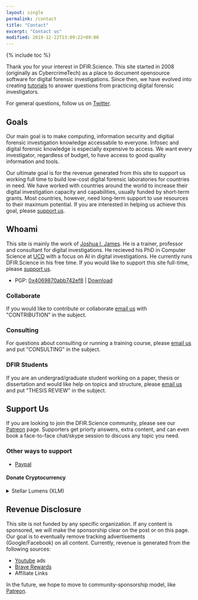 ```yaml
---
layout: single
permalink: /contact
title: "Contact"
excerpt: "Contact us"
modified: 2019-12-22T13:09:22+09:00
---
```


{% include toc %}

Thank you for your interest in DFIR.Science. This site started in 2008 (originally as CybercrimeTech) as a place to document opensource software for digital forensic investigations. Since then, we have evolved into creating [tutorials](https://youtube.com/dfirscience) to answer questions from practicing digital forensic investigators.

For general questions, follow us on [Twitter](https://twitter.com/dfirscience).

## Goals

Our main goal is to make computing, information security and digitial forensic investigation knowledge accessabile to everyone. Infosec and digital forensic knowledge is especially expensive to access. We want every investigator, regardless of budget, to have access to good quality information and tools.

Our ultimate goal is for the revenue generated from this site to support us working full time to build low-cost digital forensic laboratories for countries in need. We have worked with countries around the world to increase their digital investigation capacity and capabilities, usually funded by short-term grants. Most countries, however, need long-term support to use resources to their maximum potential. If you are interested in helping us achieve this goal, please [support us](#support).

## Whoami

This site is mainly the work of [Joshua I. James](https://www.linkedin.com/in/jijames/). He is a trainer, professor and consultant for digital investigations. He recieved his PhD in Computer Science at [UCD](http://www.ucd.ie/) with a focus on AI in digital investigations. He currently runs DFIR.Science in his free time. If you would like to support this site full-time, please [support us](#support).

* PGP: [0x4069870abb742ef8](http://pgp.mit.edu/pks/lookup?op=get&search=0x4069870ABB742EF8) | [Download](/assets/publickey.joshua@dfirscience.org-2990418eae704c0b159934e84069870abb742ef8.asc)

### Collaborate

If you would like to contribute or collaborate [email us](joshua+2020@DFIRScience.org) with "CONTRIBUTION" in the subject.

### Consulting

For questions about consulting or running a training course, please [email us](joshua+2020@DFIRScience.org) and put "CONSULTING" in the subject.

### DFIR Students

If you are an undergrad/graduate student working on a paper, thesis or dissertation and would like help on topics and structure, please [email us](joshua+2020@DFIRScience.org) and put "THESIS REVIEW" in the subject.

## Support Us

<a name="support"></a>

If you are looking to join the DFIR.Science community, please see our [Patreon](https://patreon.com/dfirscience) page. Supporters get priorty answers, extra content, and can even book a face-to-face chat/skype session to discuss any topic you need.

### Other ways to support
* [Paypal](https://paypal.me/JIJUS)

#### Donate Cryptocurrency
<details>
<summary>Stellar Lumens (XLM)</summary>
<br>
<img src="/assets/images/DFIRScienceXLM.png" />
Address: GAHBMCEYHEVP5RFZ7KOS4CIKSNPHMACONSBLSSSRNKX3EGL733C3TPRG
</details>

## Revenue Disclosure

This site is not funded by any specific organization. If any content is sponsored, we will make the sponsorship clear on the post or on this page. Our goal is to eventually remove tracking advertisements (Google/Facebook) on all content. Currently, revenue is generated from the following sources:

* [Youtube](https://youtube.com/dfirscience) ads
* [Brave Rewards](https://brave.com/)
* Affiliate Links

In the future, we hope to move to community-sponsorship model, like [Patreon](https://patreon.com/dfirscience).
